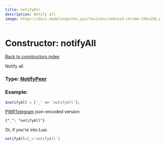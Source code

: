 ```yaml
---
title: notifyAll
description: Notify all
image: https://docs.madelineproto.xyz/favicons/android-chrome-256x256.png
---
```

# Constructor: notifyAll  
[Back to constructors index](index.md)



Notify all




### Type: [NotifyPeer](../types/NotifyPeer.md)


### Example:

```php
$notifyAll = ['_' => 'notifyAll'];
```  

[PWRTelegram](https://pwrtelegram.xyz) json-encoded version:

```
{"_": "notifyAll"}
```


Or, if you're into Lua:

```lua
notifyAll={_='notifyAll'}

```


